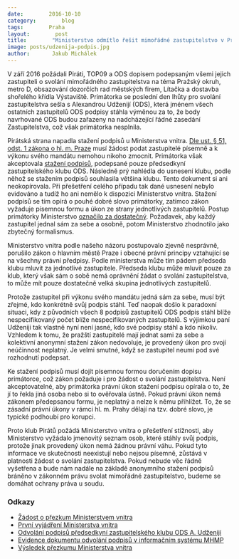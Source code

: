 ```yaml
---
date:        2016-10-10
category:        blog
tags:        Praha
layout:        post
title:        "Ministerstvo odmítlo řešit mimořádné zastupitelstvo v Praze, anonymové z ODS prý podpisy stáhli" 
image: posts/udzenija-podpis.jpg
author:       Jakub Michálek
---
```


V září 2016 požádali Piráti, TOP09 a ODS dopisem podepsaným všemi jejich zastupiteli o svolání mimořádného zastupitelstva na téma Pražský okruh, metro D, obsazování dozorčích rad městských firem, Lítačka a dostavba shořelého křídla Výstaviště. Primátorka se poslední den lhůty pro svolání zastupitelstva sešla s Alexandrou Udženijí (ODS), která jménem všech ostatních zastupitelů ODS podpisy stáhla výměnou za to, že body navrhované ODS budou zařazeny na nadcházející řádné zasedání Zastupitelstva, což však primátorka nesplnila. 

Pirátská strana napadla stažení podpisů u Ministerstva vnitra. [Dle ust. § 51, odst. 1 zákona o hl. m. Praze](http://www.zakonyprolidi.cz/cs/2000-131) musí žádost podat zastupitelé písemně a k výkonu svého mandátu nemohou nikoho zmocnit. Primátorka však akceptovala [stažení podpisů](https://github.com/pirati-byro/spisy-zk-pha-2016/blob/master/3830-zadost-o-ziskani-podpisu-ods/02-odpoved/odvolani-podpisu.pdf), podepsané pouze předsedkyní zastupitelského klubu ODS. Následně prý nahlédla do usnesení klubu, podle něhož se stažením podpisů souhlasila většina klubu. Tento dokument si ani neokopírovala. Při přešetření celého případu tak dané usnesení nebylo evidováno a tudíž ho ani nemělo k dispozici Ministerstvo vnitra. Stažení podpisů se tím opírá o pouhé dobré slovo primátorky, zatímco zákon vyžaduje písemnou formu a úkon ze strany jednotlivých zastupitelů. Postup primátorky Ministerstvo [označilo za dostatečný](https://github.com/pirati-byro/spisy-zk-pha-2016/blob/master/3820-prezkum-zasedani-mvcr/04-odpoved/odpoved.pdf). Požadavek, aby každý zastupitel jednal sám za sebe a osobně, potom Ministerstvo zhodnotilo jako zbytečný formalismus.

Ministerstvo vnitra podle našeho názoru postupovalo zjevně nesprávně, porušilo zákon o hlavním městě Praze i obecné právní principy vztahující se na všechny právní předpisy. Podle ministerstva může tím pádem předseda klubu mluvit za jednotlivé zastupitele. Předseda klubu může mluvit pouze za klub, který však sám o sobě nemá oprávnění žádat o svolání zastupitelstva, to může mít pouze dostatečně velká skupina jednotlivých zastupitelů. 

Protože zastupitel při výkonu svého mandátu jedná sám za sebe, musí být zřejmé, kdo konkrétně svůj podpis stáhl. Teď naopak došlo k paradoxní situaci, kdy z původních všech 8 podpisů zastupitelů ODS podpis stáhl blíže nespecifikovaný počet blíže nespecifikovaných zastupitelů. S výjimkou paní Udženiji tak vlastně nyní není jasné, kdo své podpisy stáhl a kdo nikoliv. Vzhledem k tomu, že pražští zastupitelé mají jednat sami za sebe a kolektivní anonymní stažení zákon nedovoluje, je provedený úkon pro svojí neúčinnost neplatný. Je velmi smutné, když se zastupitel neumí pod své rozhodnutí podepsat.

Ke stažení podpisů musí dojít písemnou formou doručením dopisu primátorce, což zákon požaduje i pro žádost o svolání zastupitelstva. Není akceptovatelné, aby primátorka právní úkon stažení podpisu opírala o to, že jí to řekla jiná osoba nebo si to ověřovala ústně. Pokud právní úkon nemá zákonem předepsanou formu, je neplatný a nelze k němu přihlížet. To, že se zásadní právní úkony v rámci hl. m. Prahy dělají na tzv. dobré slovo, je typické podhoubí pro korupci.

Proto klub Pirátů požádá Ministerstvo vnitra o přešetření stížnosti, aby Ministerstvo vyžádalo jmenovitý seznam osob, které stáhly svůj podpis, protože jinak provedený úkon nemá žádnou právní váhu. Pokud tyto informace ve skutečnosti neexistují nebo nejsou písemně, zůstává v platnosti žádost o svolání zastupitelstva. Pokud nebude věc řádně vyšetřena a bude nám nadále na základě anonymního stažení podpisů bráněno v zákonném právu svolat mimořádné zastupitelstvo, budeme se domáhat ochrany práva u soudu.

### Odkazy 

* [Žádost o přezkum Ministerstvem vnitra](https://github.com/pirati-byro/spisy-zk-pha-2016/blob/master/3820-prezkum-zasedani-mvcr/01-zadost/main_signed.pdf)
* [První vyjádření Ministerstva vnitra](https://github.com/pirati-byro/spisy-zk-pha-2016/blob/master/3820-prezkum-zasedani-mvcr/02-odpoved/odpoved.pdf)
* [Odvolání podpisů předsedkyní zastupitelského klubu ODS A. Udženijí](https://github.com/pirati-byro/spisy-zk-pha-2016/blob/master/3830-zadost-o-ziskani-podpisu-ods/02-odpoved/odvolani-podpisu.pdf)
* [Evidence dokumentu odvolání podpisů v informačním systému MHMP](https://github.com/pirati-byro/spisy-zk-pha-2016/blob/master/3830-zadost-o-ziskani-podpisu-ods/02-odpoved/zaznam-ginis.pdf)
* [Výsledek přezkumu Ministerstva vnitra](https://github.com/pirati-byro/spisy-zk-pha-2016/blob/master/3820-prezkum-zasedani-mvcr/04-odpoved/odpoved.pdf)
